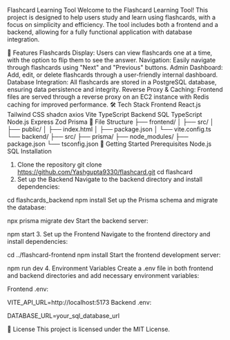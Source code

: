 Flashcard Learning Tool
Welcome to the Flashcard Learning Tool! This project is designed to help users study and learn using flashcards, with a focus on simplicity and efficiency. The tool includes both a frontend and a backend, allowing for a fully functional application with database integration.

🌟 Features
Flashcards Display: Users can view flashcards one at a time, with the option to flip them to see the answer.
Navigation: Easily navigate through flashcards using "Next" and "Previous" buttons.
Admin Dashboard: Add, edit, or delete flashcards through a user-friendly internal dashboard.
Database Integration: All flashcards are stored in a PostgreSQL database, ensuring data persistence and integrity.
Reverse Proxy & Caching: Frontend files are served through a reverse proxy on an EC2 instance with Redis caching for improved performance.
🛠️ Tech Stack
Frontend
React.js
Tailwind CSS
shadcn
axios
Vite
TypeScript
Backend
SQL
TypeScript
Node.js
Express
Zod
Prisma
📂 File Structure
├── frontend/
│   ├── src/
│   ├── public/
│   ├── index.html
│   ├── package.json
│   └── vite.config.ts
└── backend/
    ├── src/
    ├── prisma/
    ├── node_modules/
    ├── package.json
    └── tsconfig.json
🚀 Getting Started
Prerequisites
Node.js
SQL 
Installation
1. Clone the repository
git clone https://github.com/Yashgupta9330/flashcard.git
cd flashcard
2. Set up the Backend
Navigate to the backend directory and install dependencies:

cd flashcards_backend
npm install
Set up the Prisma schema and migrate the database:

npx prisma migrate dev
Start the backend server:

npm start
3. Set up the Frontend
Navigate to the frontend directory and install dependencies:

cd ../flashcard-frontend
npm install
Start the frontend development server:

npm run dev
4. Environment Variables
Create a .env file in both frontend and backend directories and add necessary environment variables:

Frontend .env:

VITE_API_URL=http://localhost:5173
Backend .env:

DATABASE_URL=your_sql_database_url




📝 License
This project is licensed under the MIT License.
